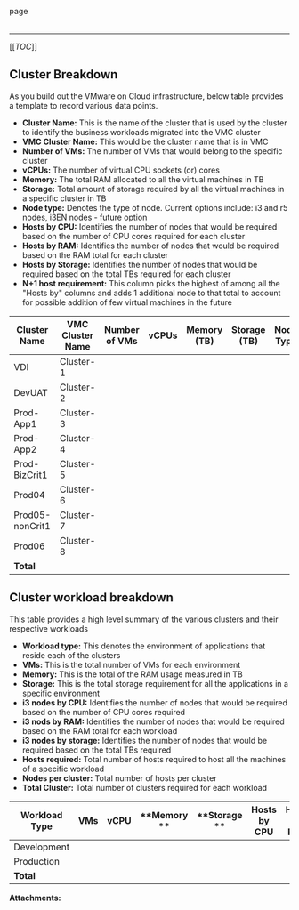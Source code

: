 page

  

|    |    |    |    |
| --- | --- | --- | --- |

  

* * *

[[_TOC_]]

Cluster Breakdown
-----------------

As you build out the VMware on Cloud infrastructure, below table provides a template to record various data points.

*   **Cluster Name:** This is the name of the cluster that is used by the cluster to identify the business workloads migrated into the VMC cluster
*   **VMC Cluster Name:** This would be the cluster name that is in VMC
*   **Number of VMs:** The number of VMs that would belong to the specific cluster
*   **vCPUs:** The number of virtual CPU sockets (or) cores
*   **Memory:** The total RAM allocated to all the virtual machines in TB
*   **Storage:** Total amount of storage required by all the virtual machines in a specific cluster in TB
*   **Node type:** Denotes the type of node. Current options include: i3 and r5 nodes, i3EN nodes - future option
*   **Hosts by CPU:** Identifies the number of nodes that would be required based on the number of CPU cores required for each cluster
*   **Hosts by RAM:** Identifies the number of nodes that would be required based on the RAM total for each cluster
*   **Hosts by Storage:** Identifies the number of nodes that would be required based on the total TBs required for each cluster
*   **N+1 host requirement:** This column picks the highest of among all the "Hosts by" columns and adds 1 additional node to that total to account for possible addition of few virtual machines in the future

  

| **Cluster Name** | **VMC Cluster Name** | **Number of VMs** | **vCPUs** |   **Memory (TB)**   | **Storage (TB)** | **Node Type** | **Hosts by CPU** | **Hosts by RAM** | **Hosts by Storage** | **N+1 Hosts Requirement** |
| --- | --- | --- | --- | --- | --- | --- | --- | --- | --- | --- |
| VDI | Cluster-1 |     |     |     |     |     |     |     |     |     |
| DevUAT | Cluster-2 |     |     |     |     |     |     |     |     |     |
| Prod-App1 | Cluster-3 |     |     |     |     |     |     |     |     |     |
| Prod-App2 | Cluster-4 |     |     |     |     |     |     |     |     |     |
| Prod-BizCrit1 | Cluster-5 |     |     |     |     |     |     |     |     |     |
| Prod04 | Cluster-6 |     |     |     |     |     |     |     |     |     |
| Prod05-nonCrit1 | Cluster-7 |     |     |     |     |     |     |     |     |     |
| Prod06 | Cluster-8 |     |     |     |     |     |     |     |     |     |
| **Total** |     |     |     |     |     |     |     |     |     |     |

  

Cluster workload breakdown
--------------------------

This table provides a high level summary of the various clusters and their respective workloads

*   **Workload type:** This denotes the environment of applications that reside each of the clusters
*   **VMs:** This is the total number of VMs for each environment
*   **Memory:** This is the total of the RAM usage measured in TB
*   **Storage:** This is the total storage requirement for all the applications in a specific environment
*   **i3 nodes by CPU:** Identifies the number of nodes that would be required based on the number of CPU cores required
*   **i3 nods by RAM:** Identifies the number of nodes that would be required based on the RAM total for each workload
*   **i3 nodes by storage:** Identifies the number of nodes that would be required based on the total TBs required
*   **Hosts required:** Total number of hosts required to host all the machines of a specific workload
*   **Nodes per cluster:** Total number of hosts per cluster
*   **Total Cluster:** Total number of clusters required for each workload

  

| **Workload Type** | **VMs** | **vCPU** | **Memory   ** | **Storage   ** | **Hosts by CPU** | **Hosts by RAM** | **Hosts by Storage** | **Hosts Required** | **Nodes Per Cluster** | **Total Clusters** |
| --- | --- | --- | --- | --- | --- | --- | --- | --- | --- | --- |
| Development |     |     |     |     |     |     |     |     |     |     |
| Production |     |     |     |     |     |     |     |     |     |     |
| **Total** |     |     |     |     |     |     |     |     |     |     |

 **Attachments:** 

